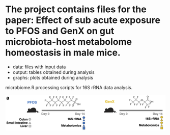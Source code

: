 # The project contains files for the paper: Effect of sub acute exposure to PFOS and GenX on gut microbiota-host metabolome homeostasis in male mice.

- data: files with input data
- output: tables obtained during analysis
- graphs: plots obtained during analysis

microbiome.R processing scripts for 16S rRNA data analysis.

<img align="center" src="Schematic.png" alt="Project" width="800">
